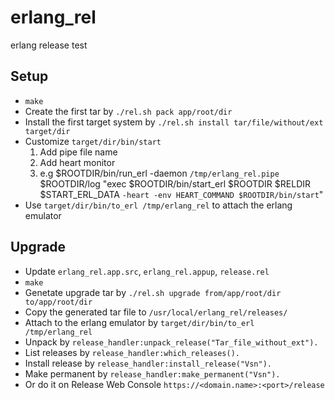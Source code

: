 # erlang_rel
erlang release test

## Setup
* `make`
* Create the first tar by `./rel.sh pack app/root/dir`
* Install the first target system by `./rel.sh install tar/file/without/ext target/dir`
* Customize `target/dir/bin/start`
  1. Add pipe file name
  2. Add heart monitor 
  3. e.g $ROOTDIR/bin/run_erl -daemon `/tmp/erlang_rel.pipe` $ROOTDIR/log "exec $ROOTDIR/bin/start_erl $ROOTDIR $RELDIR $START_ERL_DATA `-heart -env HEART_COMMAND $ROOTDIR/bin/start`"
* Use `target/dir/bin/to_erl /tmp/erlang_rel` to attach the erlang emulator 

## Upgrade
* Update `erlang_rel.app.src`, `erlang_rel.appup`, `release.rel`
* `make`
* Genetate upgrade tar by `./rel.sh upgrade from/app/root/dir to/app/root/dir`
* Copy the generated tar file to `/usr/local/erlang_rel/releases/`
* Attach to the erlang emulator by `target/dir/bin/to_erl /tmp/erlang_rel` 
* Unpack by `release_handler:unpack_release("Tar_file_without_ext").`
* List releases by `release_handler:which_releases().`
* Install release by `release_handler:install_release("Vsn").`
* Make permanent by `release_handler:make_permanent("Vsn").`
* Or do it on Release Web Console `https://<domain.name>:<port>/release`

